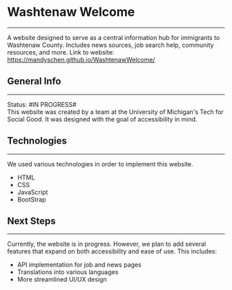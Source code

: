 # Washtenaw Welcome
***
A website designed to serve as a central information hub for immigrants to Washtenaw County. Includes news sources, job search help, community resources, and more.
Link to website: https://mandyschen.github.io/WashtenawWelcome/

## General Info
***
Status: #IN PROGRESS#  
This website was created by a team at the University of Michigan's Tech for Social Good. It was designed with the goal of accessibility in mind. 

## Technologies
***
We used various technologies in order to implement this website.
* HTML
* CSS
* JavaScript
* BootStrap

## Next Steps
***
Currently, the website is in progress. However, we plan to add several features that expand on both accessibility and ease of use. This includes:
* API implementation for job and news pages
* Translations into various languages
* More streamlined UI/UX design
